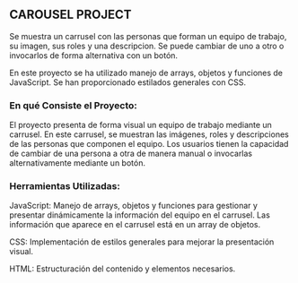 ## CAROUSEL PROJECT


Se muestra un carrusel con las personas que forman un equipo de trabajo, su imagen, sus roles y una descripcion. Se puede cambiar de uno a otro o invocarlos de forma alternativa con un botón.

En este proyecto se ha utilizado manejo de arrays, objetos y funciones de JavaScript.
Se han proporcionado estilados generales con CSS.


### En qué Consiste el Proyecto:

El proyecto presenta de forma visual un equipo de trabajo mediante un carrusel. 
En este carrusel, se muestran las imágenes, roles y descripciones de las personas que componen el equipo. 
Los usuarios tienen la capacidad de cambiar de una persona a otra de manera manual o invocarlas alternativamente mediante un botón.

### Herramientas Utilizadas:

JavaScript: Manejo de arrays, objetos y funciones para gestionar y presentar dinámicamente la información del equipo en el carrusel.
Las información que aparece en el carrusel está en un array de objetos.

CSS: Implementación de estilos generales para mejorar la presentación visual.

HTML: Estructuración del contenido y elementos necesarios.

